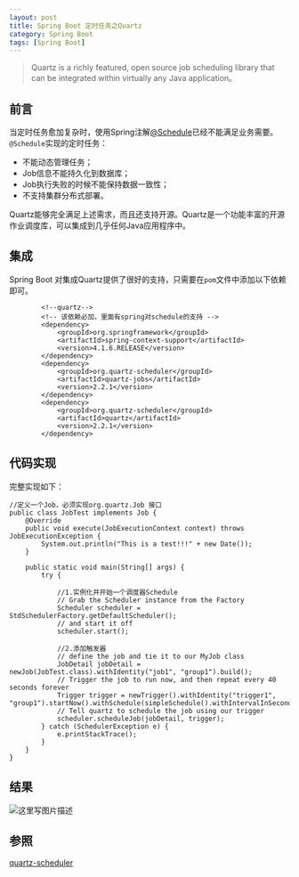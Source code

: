 ```yaml
---
layout: post
title: Spring Boot 定时任务之Quartz
category: Spring Boot 
tags: [Spring Boot]
---
```



>Quartz is a richly featured, open source job scheduling library that can be integrated within virtually any Java application。

## 前言

当定时任务愈加复杂时，使用Spring注解[@Schedule](http://blog.csdn.net/rickyit/article/details/77284064)已经不能满足业务需要。
`@Schedule`实现的定时任务：

 - 不能动态管理任务；
 - Job信息不能持久化到数据库；
 - Job执行失败的时候不能保持数据一致性；
 - 不支持集群分布式部署。

Quartz能够完全满足上述需求，而且还支持开源。Quartz是一个功能丰富的开源作业调度库，可以集成到几乎任何Java应用程序中。

## 集成

Spring Boot 对集成Quartz提供了很好的支持，只需要在`pom`文件中添加以下依赖即可。
```
        <!--quartz-->
        <!-- 该依赖必加，里面有spring对schedule的支持 -->
        <dependency>
            <groupId>org.springframework</groupId>
            <artifactId>spring-context-support</artifactId>
            <version>4.1.6.RELEASE</version>
        </dependency>
        <dependency>
            <groupId>org.quartz-scheduler</groupId>
            <artifactId>quartz-jobs</artifactId>
            <version>2.2.1</version>
        </dependency>
        <dependency>
            <groupId>org.quartz-scheduler</groupId>
            <artifactId>quartz</artifactId>
            <version>2.2.1</version>
        </dependency>
```

## 代码实现

完整实现如下：
```
//定义一个Job，必须实现org.quartz.Job 接口
public class JobTest implements Job {
    @Override
    public void execute(JobExecutionContext context) throws JobExecutionException {
        System.out.println("This is a test!!!" + new Date());
    }

    public static void main(String[] args) {
        try {

            //1.实例化并开始一个调度器Schedule
            // Grab the Scheduler instance from the Factory
            Scheduler scheduler = StdSchedulerFactory.getDefaultScheduler();
            // and start it off
            scheduler.start();

            //2.添加触发器
            // define the job and tie it to our MyJob class
            JobDetail jobDetail = newJob(JobTest.class).withIdentity("job1", "group1").build();
            // Trigger the job to run now, and then repeat every 40 seconds forever
            Trigger trigger = newTrigger().withIdentity("trigger1", "group1").startNow().withSchedule(simpleSchedule().withIntervalInSeconds(40).repeatForever()).build();
            // Tell quartz to schedule the job using our trigger
            scheduler.scheduleJob(jobDetail, trigger);
        } catch (SchedulerException e) {
            e.printStackTrace();
        }
    }
}
```

## 结果

![这里写图片描述](http://img.blog.csdn.net/20170824235920044?watermark/2/text/aHR0cDovL2Jsb2cuY3Nkbi5uZXQvUmlja3lJVA==/font/5a6L5L2T/fontsize/400/fill/I0JBQkFCMA==/dissolve/70/gravity/SouthEast)

## 参照
[quartz-scheduler](http://www.quartz-scheduler.org/)

